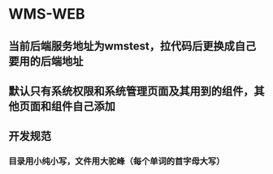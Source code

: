 # WMS-WEB

## 当前后端服务地址为wmstest，拉代码后更换成自己要用的后端地址
## 默认只有系统权限和系统管理页面及其用到的组件，其他页面和组件自己添加

## 开发规范
### 目录用小纯小写，文件用大驼峰（每个单词的首字母大写）
